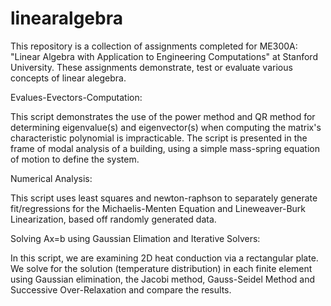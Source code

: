 # linearalgebra
This repository is a collection of assignments completed for ME300A: "Linear Algebra with Application to Engineering Computations" at Stanford University. These assignments demonstrate, test or evaluate various concepts of linear alegebra. 


Evalues-Evectors-Computation:

This script demonstrates the use of the power method and QR method for determining eigenvalue(s) and eigenvector(s) when computing the matrix's characteristic polynomial is impracticable. The script is presented in the frame of modal analysis of a building, using a simple mass-spring equation of motion to define the system. 

Numerical Analysis:

This script uses least squares and newton-raphson to separately generate fit/regressions for the Michaelis-Menten Equation and Lineweaver-Burk Linearization, based off randomly generated data. 

Solving Ax=b using Gaussian Elimation and Iterative Solvers:

In this script, we are examining 2D heat conduction via a rectangular plate. We solve for the solution (temperature distribution) in each finite element using Gaussian elimination, the Jacobi method, Gauss-Seidel Method and Successive Over-Relaxation and compare the results. 
